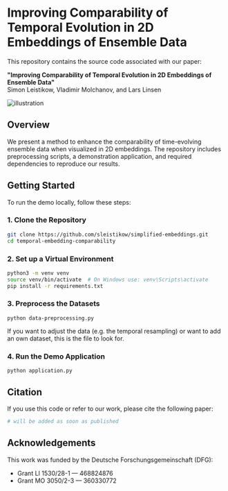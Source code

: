 # Improving Comparability of Temporal Evolution in 2D Embeddings of Ensemble Data

This repository contains the source code associated with our paper:

**"Improving Comparability of Temporal Evolution in 2D Embeddings of Ensemble Data"**  
Simon Leistikow, Vladimir Molchanov, and Lars Linsen

![illustration](https://github.com/user-attachments/assets/98427213-efc4-4341-9220-fd5f68c00250)

## Overview

We present a method to enhance the comparability of time-evolving ensemble data when visualized in 2D embeddings. The repository includes preprocessing scripts, a demonstration application, and required dependencies to reproduce our results.

## Getting Started

To run the demo locally, follow these steps:

### 1. Clone the Repository

```bash
git clone https://github.com/sleistikow/simplified-embeddings.git
cd temporal-embedding-comparability
```

### 2. Set up a Virtual Environment

```bash
python3 -m venv venv
source venv/bin/activate  # On Windows use: venv\Scripts\activate
pip install -r requirements.txt
```

### 3. Preprocess the Datasets

```
python data-preprocessing.py
```

If you want to adjust the data (e.g. the temporal resampling) or want to add an own dataset, this is the file to look for.


### 4. Run the Demo Application

```
python application.py
```

## Citation

If you use this code or refer to our work, please cite the following paper:
```bibtex
# will be added as soon as published
```

## Acknowledgements

This work was funded by the Deutsche Forschungsgemeinschaft (DFG):
- Grant LI 1530/28-1 — 468824876
- Grant MO 3050/2-3 — 360330772

